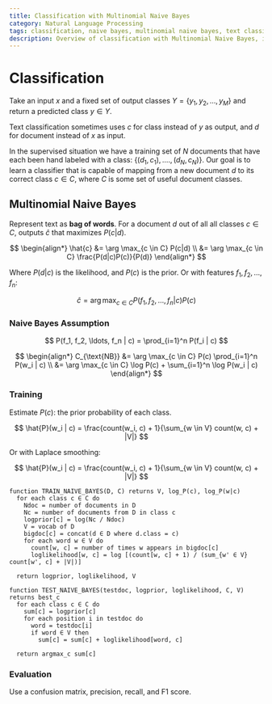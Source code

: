 ```yaml
---
title: Classification with Multinomial Naive Bayes
category: Natural Language Processing
tags: classification, naive bayes, multinomial naive bayes, text classification, bag of words, laplace smoothing
description: Overview of classification with Multinomial Naive Bayes, including the Naive Bayes assumption, training, and evaluation.
---
```


# Classification

Take an input $x$ and a fixed set of output classes $Y = \{y_1, y_2, \ldots, y_M\}$ and return a predicted class $y \in Y$.

Text classification sometimes uses $c$ for class instead of $y$ as output, and $d$ for document instead of $x$ as input.

In the supervised situation we have a training set of $N$ documents that have each been hand labeled with a class: $\{(d_1, c_1),....,(d_N, c_N)\}$. Our goal is to learn a classifier that is capable of mapping from a new document $d$ to its correct class $c \in C$, where $C$ is some set of useful document classes.

## Multinomial Naive Bayes

Represent text as **bag of words**. For a document $d$ out of all all classes $c \in C$, outputs $\hat{c}$ that maximizes $P(c|d)$.

$$
\begin{align*}
\hat{c} &= \arg \max_{c \in C} P(c|d) \\
  &= \arg \max_{c \in C} \frac{P(d|c)P(c)}{P(d)}
\end{align*}
$$

Where $P(d | c)$ is the likelihood, and $P(c)$ is the prior. Or with features $f_1, f_2, \ldots, f_n$:

$$
\hat{c} = \arg \max_{c \in C} P(f_1, f_2, \ldots, f_n | c)P(c)
$$

### Naive Bayes Assumption

$$
P(f_1, f_2, \ldots, f_n | c) = \prod_{i=1}^n P(f_i | c)
$$

$$
\begin{align*}
C_{\text{NB}} &= \arg \max_{c \in C} P(c) \prod_{i=1}^n P(w_i | c) \\
&= \arg \max_{c \in C} \log P(c) + \sum_{i=1}^n \log P(w_i | c)
\end{align*}
$$

### Training

Estimate $P(c)$: the prior probability of each class.

$$
\hat{P}(w_i | c) = \frac{count(w_i, c) + 1}{\sum_{w \in V} count(w, c) + |V|}
$$

Or with Laplace smoothing:

$$
\hat{P}(w_i | c) = \frac{count(w_i, c) + 1}{\sum_{w \in V} count(w, c) + |V|}
$$

```
function TRAIN_NAIVE_BAYES(D, C) returns V, log_P(c), log_P(w|c)
  for each class c ∈ C do
    Ndoc = number of documents in D
    Nc = number of documents from D in class c
    logprior[c] = log(Nc / Ndoc)
    V = vocab of D
    bigdoc[c] = concat(d ∈ D where d.class = c)
    for each word w ∈ V do
      count[w, c] = number of times w appears in bigdoc[c]
      loglikelihood[w, c] = log [(count[w, c] + 1) / (sum_{w' ∈ V} count[w', c] + |V|)]

  return logprior, loglikelihood, V

function TEST_NAIVE_BAYES(testdoc, logprior, loglikelihood, C, V) returns best_c
  for each class c ∈ C do
    sum[c] = logprior[c]
    for each position i in testdoc do
      word = testdoc[i]
      if word ∈ V then
        sum[c] = sum[c] + loglikelihood[word, c]

  return argmax_c sum[c]
```

### Evaluation

Use a confusion matrix, precision, recall, and F1 score.
